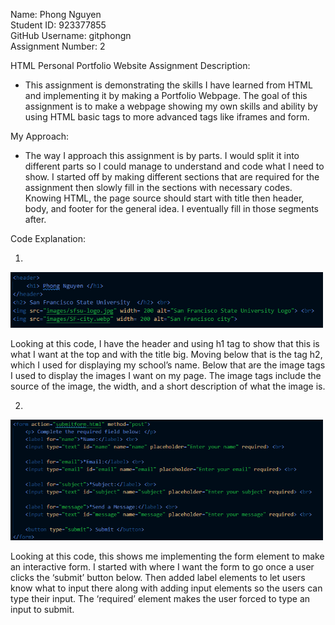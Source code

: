 Name: Phong Nguyen <br>
Student ID: 923377855 <br>
GitHub Username: gitphongn <br>
Assignment Number: 2

HTML Personal Portfolio Website Assignment Description:
-	This assignment is demonstrating the skills I have learned from HTML and implementing it by making a Portfolio Webpage. The goal of this assignment is to make a webpage showing my own skills and ability by using HTML basic tags to more advanced tags like iframes and form. 

My Approach:
-	The way I approach this assignment is by parts. I would split it into different parts so I could manage to understand and code what I need to show. I started off by making different sections that are required for the assignment then slowly fill in the sections with necessary codes. Knowing HTML, the page source should start with title then header, body, and footer for the general idea. I eventually fill in those segments after.

Code Explanation:

1.
<img src="images/screenshotcode1.png" width= 500>

Looking at this code, I have the header and using h1 tag to show that this is what I want at the top and with the title big. Moving below that is the tag h2, which I used for displaying my school’s name. Below that are the image tags I used to display the images I want on my page. The image tags include the source of the image, the width, and a short description of what the image is. 

2.
<img src="images/screenshotcode2.png" width= 500>

Looking at this code, this shows me implementing the form element to make an interactive form. I started with where I want the form to go once a user clicks the ‘submit’ button below. Then added label elements to let users know what to input there along with adding input elements so the users can type their input. The ‘required’ element makes the user forced to type an input to submit. 